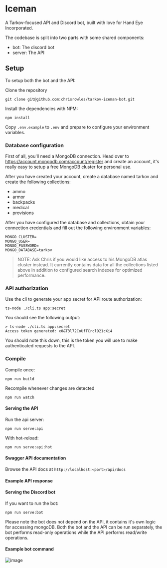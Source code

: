 # Iceman

A Tarkov-focused API and Discord bot, built with love for Hand Eye Incorporated.

The codebase is split into two parts with some shared components:

- bot: The discord bot
- server: The API

## Setup

To setup both the bot and the API:

Clone the repository
```
git clone git@github.com:chrisrowles/tarkov-iceman-bot.git
```

Install the dependencies with NPM:
```
npm install
```

Copy `.env.example` to `.env` and prepare to configure your environment variables.

### Database configuration

First of all, you'll need a MongoDB connection. Head over to https://account.mongodb.com/account/register and create an account, it's really easy to setup a free MongoDB cluster for personal use.

After you have created your account, create a database named tarkov and create the following collections:
- ammo
- armor
- backpacks
- medical
- provisions

After you have configured the database and collections, obtain your connection credentials and fill out the following environment variables:

```
MONGO_CLUSTER=
MONGO_USER=
MONGO_PASSWORD=
MONGO_DATABASE=tarkov
```

> NOTE: Ask Chris if you would like access to his MongoDB atlas cluster instead. It currently contains data for all the collections listed above in addition to configured search indexes for optimized performance.

### API authorization

Use the cli to generate your app secret for API route authorization:
```
ts-node ./cli.ts app:secret
```

You should see the following output:
```
> ts-node ./cli.ts app:secret
Access token generated: x0&T3l72CoUfTCrcl921cXi4
```

You should note this down, this is the token you will use to make authenticated requests to the API.

### Compile
Compile once:
```
npm run build
```

Recompile whenever changes are detected
```
npm run watch
```

#### Serving the API

Run the api server:
```
npm run serve:api
```

With hot-reload:
```
npm run serve:api:hot
```

#### Swagger API documentation
Browse the API docs at `http://localhost:<port>/api/docs`

#### Example API response

#### Serving the Discord bot

If you want to run the bot:
```
npm run serve:bot
```

Please note the bot does not depend on the API, it contains it's own logic for accessing mongoDB. Both the bot and the API can be run separately, the bot performs read-only operations while the API performs read/write operations.

#### Example bot command

![image](https://i.imgur.com/TTvqIul.png)